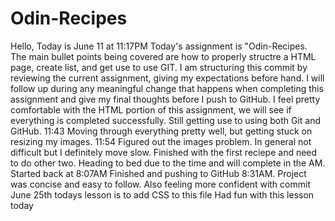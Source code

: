 # Odin-Recipes
Hello, Today is June 11 at 11:17PM Today's assignment is "Odin-Recipes. The main bullet points being covered are how to properly structre a HTML page, create list, and get use to use GIT. 
I am structuring this commit by reviewing the current assignment, giving my expectations before hand. I will follow up during any meaningful change that happens when completing this assignment and give my final thoughts before I push to GitHub.
I feel pretty comfortable with the HTML portion of this assignment, we will see if everything is completed successfully. Still getting use to using both Git and GitHub. 
11:43 Moving through everything pretty well, but getting stuck on resizing my images. 
11:54 Figured out the images problem. In general not difficult but I definitely move slow. Finished with the first reciepe and need to do other two. Heading to bed due to the time and will complete in the AM. 
Started back at 8:07AM
Finished and pushing to GitHub 8:31AM. Project was concise and easy to follow. Also feeling more confident with commit
June 25th todays lesson is to add CSS to this file
Had fun with this lesson today
